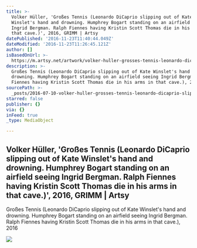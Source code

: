 ```yaml
---
title: >-
  Volker Hüller, 'Großes Tennis (Leonardo DiCaprio slipping out of Kate
  Winslet's hand and drowning. Humphrey Bogart standing on an airfield seeing
  Ingrid Bergman. Ralph Fiennes having Kristin Scott Thomas die in his arms in
  that cave.)', 2016, GRIMM | Artsy
datePublished: '2016-11-23T11:40:44.049Z'
dateModified: '2016-11-23T11:26:45.121Z'
author: []
isBasedOnUrl: >-
  https://m.artsy.net/artwork/volker-huller-grosses-tennis-leonardo-dicaprio-slipping-out-of-kate-winslets-hand-and-drowning-humphrey-bogart-standing-on-an-airfield-seeing-ingrid-bergman-ralph-fiennes-having-kristin-scott-thomas-die-in-his-arms-in-that-cave-dot
description: >-
  Großes Tennis (Leonardo DiCaprio slipping out of Kate Winslet's hand and
  drowning. Humphrey Bogart standing on an airfield seeing Ingrid Bergman. Ralph
  Fiennes having Kristin Scott Thomas die in his arms in that cave.), 2016
sourcePath: >-
  _posts/2016-07-10-volker-huller-grosses-tennis-leonardo-dicaprio-slipping-ou.md
starred: false
publisher: {}
via: {}
inFeed: true
_type: MediaObject

---
```

<article style=""><h1>Volker Hüller, 'Großes Tennis (Leonardo DiCaprio slipping out of Kate Winslet's hand and drowning. Humphrey Bogart standing on an airfield seeing Ingrid Bergman. Ralph Fiennes having Kristin Scott Thomas die in his arms in that cave.)', 2016, GRIMM | Artsy</h1><p>Großes Tennis (Leonardo DiCaprio slipping out of Kate Winslet's hand and drowning. Humphrey Bogart standing on an airfield seeing Ingrid Bergman. Ralph Fiennes having Kristin Scott Thomas die in his arms in that cave.), 2016</p><img src="https://d32dm0rphc51dk.cloudfront.net/nap8_kaP0_BObat9wW1k-g/large.jpg" /></article>